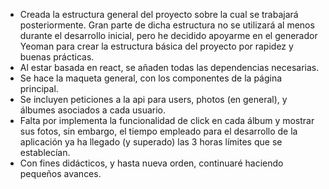 - Creada la estructura general del proyecto sobre la cual se trabajará posteriormente. Gran parte de dicha estructura no se utilizará al menos durante el desarrollo inicial, pero he decidido apoyarme en el generador Yeoman para crear la estructura básica del proyecto por rapidez y buenas prácticas.
- Al estar basada en react, se añaden todas las dependencias necesarias.
- Se hace la maqueta general, con los componentes de la página principal.
- Se incluyen peticiones a la api para users, photos (en general), y álbumes asociados a cada usuario.
- Falta por implementa la funcionalidad de click en cada álbum y mostrar sus fotos, sin embargo, el tiempo empleado para el desarrollo de la aplicación ya ha llegado (y superado) las 3 horas límites que se establecían. 
- Con fines didácticos, y hasta nueva orden, continuaré haciendo pequeños avances.
